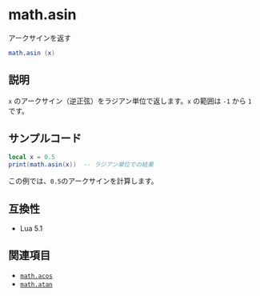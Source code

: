 # math.asin

アークサインを返す

```lua
math.asin (x)
```

## 説明

`x` のアークサイン（逆正弦）をラジアン単位で返します。`x` の範囲は `-1` から `1` です。

## サンプルコード

```lua
local x = 0.5
print(math.asin(x))  -- ラジアン単位での結果
```

この例では、`0.5`のアークサインを計算します。

## 互換性

- Lua 5.1

## 関連項目

- [`math.acos`](acos.md)
- [`math.atan`](atan.md)